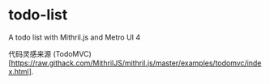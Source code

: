 # todo-list

A todo list with Mithril.js and Metro UI 4

代码灵感来源 (TodoMVC)[https://raw.githack.com/MithrilJS/mithril.js/master/examples/todomvc/index.html].
